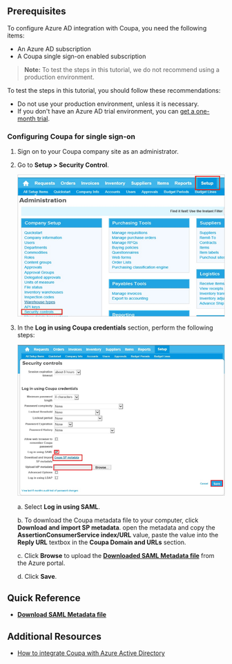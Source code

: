 ## Prerequisites

To configure Azure AD integration with Coupa, you need the following items:

- An Azure AD subscription
- A Coupa single sign-on enabled subscription

> **Note:**
> To test the steps in this tutorial, we do not recommend using a production environment.

To test the steps in this tutorial, you should follow these recommendations:

- Do not use your production environment, unless it is necessary.
- If you don't have an Azure AD trial environment, you can [get a one-month trial](https://azure.microsoft.com/pricing/free-trial/).

### Configuring Coupa for single sign-on

1. Sign on to your Coupa company site as an administrator.

2. Go to **Setup \> Security Control**.
   
   ![Security Controls](./media/ic791900.png "Security Controls")

3. In the **Log in using Coupa credentials** section, perform the following steps:

    ![Coupa SP metadata](./media/ic791901.png "Coupa SP metadata")
    
    a. Select **Log in using SAML**.
    
    b. To download the Coupa metadata file to your computer, click **Download and import SP metadata**. open the metadata and copy the **AssertionConsumerService index/URL** value, paste the value into the **Reply URL** textbox in the **Coupa Domain and URLs** section. 
    
    c. Click **Browse** to upload the **[Downloaded SAML Metadata file](%metadata:metadataDownloadUrl%)** from the Azure portal.
    
    d. Click **Save**.

## Quick Reference

* **[Download SAML Metadata file](%metadata:metadataDownloadUrl%)**

## Additional Resources

* [How to integrate Coupa with Azure Active Directory](https://docs.microsoft.com/azure/active-directory/active-directory-saas-coupa-tutorial)
